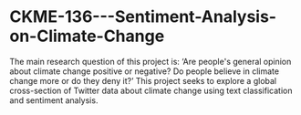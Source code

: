 # CKME-136---Sentiment-Analysis-on-Climate-Change
The main research question of this project is:  ‘Are people's general opinion about climate change positive or negative? Do people believe in climate change more or do they deny it?’   This project seeks to explore a global cross-section of Twitter data about climate change using text classification and sentiment analysis. 
